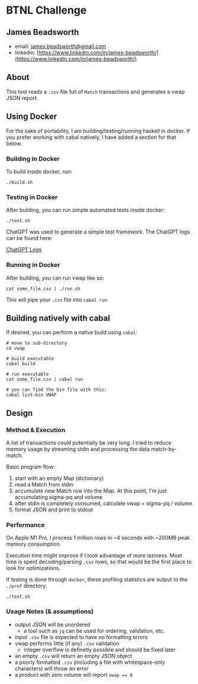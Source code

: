 # BTNL Challenge
## James Beadsworth
- email: james.beadsworth@gmail.com
- linkedin: [https://www.linkedin.com/in/james-beadsworth/](https://www.linkedin.com/in/james-beadsworth/)

## About
This tool reads a `.csv` file full of `Match` transactions and generates a vwap JSON report.


## Using Docker
For the sake of portability, I am building/testing/running haskell in docker.  If you prefer working with cabal natively, I have added a section for that below.


### Building in Docker

To build inside docker, run:

```
./build.sh
```


### Testing in Docker

After building, you can run simple automated tests inside docker:

```
./test.sh
```

ChatGPT was used to generate a simple test framework.  The ChatGPT logs can be found here:

[ChatGPT Logs](https://chatgpt.com/share/67039c63-e8f8-8008-9b99-1da6131124b9)


### Running in Docker

After building, you can run vwap like so:

```
cat some_file.csv | ./run.sh
```

This will pipe your `.csv` file into `cabal run`


## Building natively with cabal

If desired, you can perform a native build using `cabal`:

```
# move to sub-directory
cd vwap

# build executable
cabal build

# run executable
cat some_file.csv | cabal run

# you can find the bin file with this:
cabal list-bin VWAP
```


## Design

### Method & Execution
A list of transactions could potentially be very long.  I tried to reduce memory usage by streaming stdin and processing the data match-by-match.

Basic program flow:
1. start with an empty Map (dictionary)
2. read a Match from stdin
3. accumulate new Match row into the Map.  At this point, I'm just accumulating sigma-pq and volume
4. after stdin is completely consumed, calculate vwap = sigma-pq / volume
5. format JSON and print to stdout


### Performance
On Apple M1 Pro, I process 1 million rows in ~4 seconds with ~200MB peak memory consumption.

Execution time might improve if I took advantage of more laziness.  Most time is spent decoding/parsing `.csv` rows, so that would be the first place to look for optimizations.

If testing is done through `docker`, these profiling statistics are output to the `./prof` directory:

```
./test.sh
```

### Usage Notes (& assumptions)
- output JSON will be unordered
    - a tool such as `jq` can be used for ordering, validation, etc.
- input `.csv` file is expected to have no formatting errors
- vwap performs little (if any) `.csv` validation
    - integer overflow is definetly possible and should be fixed later
- an empty `.csv` will return an empty JSON object
- a poorly formatted `.csv` (including a file with whitespace-only characters) will throw an error
- a product with zero volume will report `vwap == 0`
